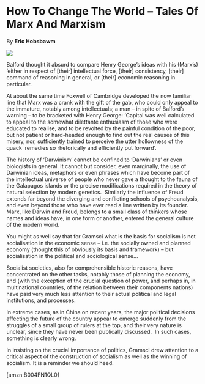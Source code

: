 How To Change The World – Tales Of Marx And Marxism
===================================================

By **Eric Hobsbawm**

![](/bookimg/howtochangetheworld.jpg)

Balford thought it absurd to compare Henry George’s ideas with his (Marx’s)
‘either in respect of [their] intellectual force, [their] consistency, [their]
command of reasoning in general, or [their] economic reasoning in particular. 

At about the same time Foxwell of Cambridge developed the now familiar line that
Marx was a crank with the gift of the gab, who could only appeal to the
immature, notably among intellectuals; a man – in spite of Balford’s warning –
to be bracketed with Henry George: ‘Capital was well calculated to appeal to the
somewhat dilettante enthusiasm of those who were educated to realise, and to be
revolted by the painful condition of the poor, but not patient or hard-headed
enough to find out the real causes of this misery, nor, sufficiently trained to
perceive the utter hollowness of the quack  remedies so rhetorically and
efficiently put forward’.

The history of ‘Darwinism’ cannot be confined to ‘Darwinians’ or even biologists
in general. It cannot but consider, even marginally, the use of Darwinian ideas,
metaphors or even phrases which have become part of the intellectual universe of
people who never gave a thought to the fauna of the Galapagos islands or the
precise modifications required in the theory of natural selection by modern
genetics.  Similarly the influence of Freud extends far beyond the diverging and
conflicting schools of psychoanalysis, and even beyond those who have ever read
a line written by its founder. Marx, like Darwin and Freud, belongs to a small
class of thinkers whose names and ideas have, in one form or another, entered
the general culture of the modern world. 

You might as well say that for Gramsci what is the basis for socialism is not
socialisation in the economic sense – i.e. the socially owned and planned
economy (thought this of obviously its basis and framework) – but socialisation
in the political and sociological sense…

Socialist societies, also for comprehensible historic reasons, have concentrated
on the other tasks, notably those of planning the economy, and (with the
exception of the crucial question of power, and perhaps in, in multinational
countries, of the relation between their components nations) have paid very much
less attention to their actual political and legal institutions, and processes. 

In extreme cases, as in China on recent years, the major political decisions
affecting the future of the country appear to emerge suddenly from the struggles
of a small group of rulers at the top, and their very nature is unclear, since
they have never been publically discussed.  In such cases, something is clearly
wrong.

In insisting on the crucial importance of politics, Gramsci drew attention to a
critical aspect of the construction of socialism as well as the winning of
socialism. It is a reminder we should heed.

  
[amzn:B004FN1QL0]

